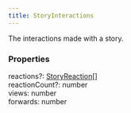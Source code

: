 ```yaml
---
title: StoryInteractions
---
```


The interactions made with a story.

### Properties

<div class="flex flex-col gap-3"><div><div class="flex gap-2"><div class="font-mono p" id="p_reactions" data-anchor><span class="font-bold">reactions</span><span class="opacity-50"><span title="Optional" class="cursor-help">?</span>:</span> <a href="/gh/types/storyreaction"  >StoryReaction</a><span class="opacity-50">[]</span></div></div></div><div><div class="flex gap-2"><div class="font-mono p" id="p_reactionCount" data-anchor><span class="font-bold">reactionCount</span><span class="opacity-50"><span title="Optional" class="cursor-help">?</span>:</span> <span>number</span></div></div></div><div><div class="flex gap-2"><div class="font-mono p" id="p_views" data-anchor><span class="font-bold">views</span><span class="opacity-50">:</span> <span>number</span></div></div></div><div><div class="flex gap-2"><div class="font-mono p" id="p_forwards" data-anchor><span class="font-bold">forwards</span><span class="opacity-50">:</span> <span>number</span></div></div></div></div>

